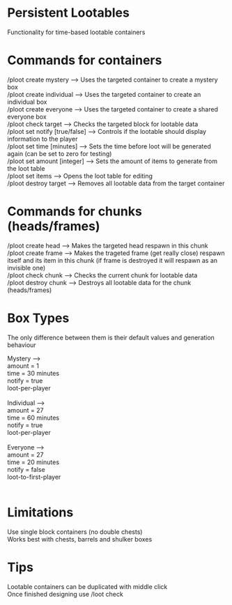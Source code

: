 # Persistent Lootables
Functionality for time-based lootable containers

# Commands for containers
/ploot create mystery --> Uses the targeted container to create a mystery box <br />
/ploot create individual --> Uses the targeted container to create an individual box <br />
/ploot create everyone --> Uses the targeted container to create a shared everyone box <br />
/ploot check target --> Checks the targeted block for lootable data <br />
/ploot set notify [true/false] --> Controls if the lootable should display information to the player <br />
/ploot set time [minutes] --> Sets the time before loot will be generated again (can be set to zero for testing) <br />
/ploot set amount [integer] --> Sets the amount of items to generate from the loot table <br />
/ploot set items --> Opens the loot table for editing <br />
/ploot destroy target --> Removes all lootable data from the target container <br />
# Commands for chunks (heads/frames)
/ploot create head --> Makes the targeted head respawn in this chunk <br />
/ploot create frame --> Makes the trageted frame (get really close) respawn itself and its item in this chunk (if frame is destroyed it will respawn as an invisible one) <br />
/ploot check chunk --> Checks the current chunk for lootable data <br />
/ploot destroy chunk --> Destroys all lootable data for the chunk (heads/frames) <br />

# Box Types
The only difference between them is their default values and generation behaviour <br />

Mystery --> <br />
      amount = 1 <br />
      time = 30 minutes <br />
      notify = true <br />
      loot-per-player <br /><br />
Individual --> <br />
      amount = 27 <br />
      time = 60 minutes <br />
      notify = true <br />
      loot-per-player <br /><br />
Everyone --> <br />
      amount = 27 <br />
      time = 20 minutes <br />
      notify = false <br />
      loot-to-first-player <br /><br />

# Limitations
Use single block containers (no double chests) <br />
Works best with chests, barrels and shulker boxes <br />

# Tips
Lootable containers can be duplicated with middle click <br />
Once finished designing use /loot check <br />
